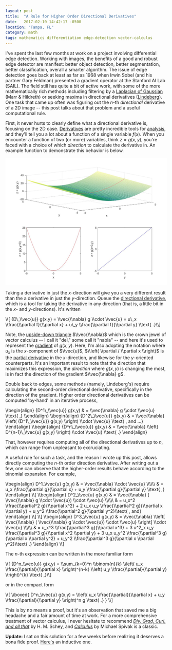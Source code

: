 ```yaml
---
layout: post
title:  "A Rule for Higher Order Directional Derivatives"
date:   2017-02-10 14:42:17 -0500
location: "Tampa, FL"
category: math
tags: mathematics differentiation edge-detection vector-calculus
---
```


I've spent the last few months at work on a project involving differential edge detection.
Working with images, the benefits of a good and robust edge detector are manifest: better object detection, better segmentation, better classification, overall a smarter algorithm.
The issue of edge detection goes back at least as far as 1968 when Irwin Sobel (and his partner Gary Feldman) presented a gradient operator at the Stanford AI Lab (SAIL).
The field still has quite a bit of active work, with some of the more mathematically rich methods including filtering by a [Laplacian of Gaussian](http://homepages.inf.ed.ac.uk/rbf/HIPR2/log.htm) (Marr & Hildreth) or seeking maxima in directional derivatives ([Lindeberg](https://en.wikipedia.org/wiki/Edge_detection#Differential)).
One task that came up often was figuring out the *n*-th *directional* derivative of a 2D image -- this post talks about that problem and a useful computational rule.

First, it never hurts to clearly define what a directional derivative is, focusing on the 2D case.
[Derivatives](https://en.wikipedia.org/wiki/Derivative) are pretty incredible tools for [analysis](https://en.wikibooks.org/wiki/Real_Analysis/Applications_of_Derivatives), and they'll tell you a lot about a function of a single variable $f(x)$.
When you encounter a function of two (or more) variables,  think $z=g(x,y)$, you're faced with a choice of which *direction* to calculate the derivative in.
An example function to demonstrate this behavior is below.

 <!-- picture of z = x^2 + y -->
<img src="/images/posts/plots/derivatives_mesh-all.jpg" class="two-third-width-img">

Taking a derivative in just the $x$-direction will give you a very different result than the a derivative in just the $y$-direction.
Queue the [directional derivative](https://en.wikipedia.org/wiki/Directional_derivative), which is a tool for taking the derivative in any direction (that is, a little bit in the $x$- and $y$-directions).
It's written

<span class="equation">
\\[ {D\_\\vec{u}} g(x,y) = \\vec{\\nabla} g \\cdot \\vec{u} = u\_x \\frac{\\partial f}{\\partial x} + u\_y \\frac{\\partial f}{\\partial y} \\text{ .}\\]
</span>

Note, the [upside-down triangle](https://en.wikipedia.org/wiki/Del) $\\vec{\\nabla}$ which is the crown jewel of vector calculus -- I call it "del," some call it "nabla" -- and here it's used to represent the [gradient](https://en.wikipedia.org/wiki/Gradient) of $g(x,y)$.
Here, I'm also adopting the notation where $u_x$ is the $x$-component of $\\vec{u}$, $\\left( \\partial / \\partial x \\right)$ is the [partial derivative](https://en.wikipedia.org/wiki/Partial_derivative) in the $x$-direction, and likewise for the $y$-oriented counterparts.
It's an important result to note that the direction that maximizes this expression, the *direction* where $g(x,y)$ is changing the most, is in fact the direction of the gradient $\\vec{\\nabla} g$.

Double back to edges, some methods (namely, Lindeberg's) require calculating the second-order directional derivative, specifically in the direction of the gradient.
Higher order directional derivatives can be computed 'by-hand' in an iterative process,

<span class="equation">
\\begin{align} {D^1\_\\vec{u}} g(x,y) & = \\vec{\\nabla} g \\cdot \\vec{u} \\text{ ,} \\end{align}
</span>

<span class="equation">
\\begin{align} {D^2\_\\vec{u}} g(x,y) & = \\vec{\\nabla} \\left( {D^1\_\\vec{u}} g(x,y) \\right) \\cdot \\vec{u} \\text{ , and ...} \\end{align}
</span>

<span class="equation">
\\begin{align} {D^n\_\\vec{u}} g(x,y) & = \\vec{\\nabla} \\left( D^{n-1}\_\\vec{u} g(x,y) \\right) \\cdot \\vec{u} \\text{ .} \\end{align}
</span>

That, however requires computing all of the directional derivatives up to $n$, which can range from unpleasant to excruciating.

A useful rule for such a task, and the reason I wrote up this post, allows directly computing the $n$-th order direction derivative.
After writing out a few, one can observe that the higher-order results behave according to the binomial expansion.
For example,

<span class="equation">
\\begin{align} D^1_\\vec{u} g(x,y) & = \\vec{\\nabla} \\cdot \\vec{u} \\\\\\
& = u_x \\frac{\\partial g}{\\partial x} + u_y \\frac{\\partial g}{\\partial y} \\text{ ,} \\end{align}
</span>

<span class="equation">
\\[
\\begin{align}
D^2_\\vec{u} g(x,y) & = \\vec{\\nabla} ( \\vec{\\nabla} g \\cdot \\vec{u}) \\cdot \\vec{u} \\\\\\
& = u_x^2 \\frac{\\partial^2 g}{\\partial x^2} + 2 u_x u_y \\frac{\\partial^2 g}{\\partial x \\partial y} + u_y^2 \\frac{\\partial^2 g}{\\partial y^2}\\text{ , and}
\\end{align}
\\]
</span>

<span class="equation">
\\[
\\begin{align}
D^3_\\vec{u} g(x,y) & = \\vec{\\nabla} \\left[ \\vec{\\nabla} ( \\vec{\\nabla} g \\cdot \\vec{u}) \\cdot \\vec{u} \\right] \\cdot \\vec{u} \\\\\\
& = u_x^3 \\frac{\\partial^3 g}{\\partial x^3} + 3 u^2_x u_y \\frac{\\partial^3 g}{\\partial x^2 \\partial y} + 3 u_x u_y^2 \\frac{\\partial^3 g}{\\partial x \\partial y^2} + u_y^2 \\frac{\\partial^3 g}{\\partial x \\partial y^2}\\text{ .}
\\end{align}
\\]
</span>

The $n$-th expression can be written in the more familiar form

<span class="equation">
\\[ {D^n_\\vec{u}} g(x,y) = \\sum_{k=0}^n \\binom{n}{k} \\left( u_x \\frac{\\partial}{\\partial x} \\right)^{n-k} \\left( u_y \\frac{\\partial}{\\partial y} \\right)^{k} \\text{ ,}\\]
</span>

or in the compact form

<span class="equation">
\\[ \\boxed{
  D^n_\\vec{u} g(x,y) = \\left( u_x \\frac{\\partial}{\\partial x} + u_y \\frac{\\partial}{\\partial y} \\right)^n g \\text{ .}
} \\]
</span>

This is by no means a proof, but it's an observation that saved me a big headache and a fair amount of time at work.
For a more comprehensive treatment of vector calculus, I never hesitate to recommend *[Div, Grad, Curl, and all that](http://www.indiebound.org/book/9780393925166)* by H. M. Schey, and *[Calculus](http://www.indiebound.org/book/9780521867443)* by Michael Spivak is a classic.

<strong>Update: </strong>
I sat on this solution for a few weeks before realizing it deserves a bona fide proof.
[Here's](/math/2017/03/06/nth-order-directional-derivatives-proof.html) an inductive one.
